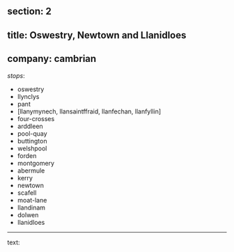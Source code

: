 section: 2
----
title: Oswestry, Newtown and Llanidloes
----
company: cambrian
----
_stops_:
- oswestry
- llynclys
- pant
- [llanymynech, llansaintffraid, llanfechan, llanfyllin]
- four-crosses
- arddleen
- pool-quay
- buttington
- welshpool
- forden
- montgomery
- abermule
- kerry
- newtown
- scafell
- moat-lane
- llandinam
- dolwen
- llanidloes
----
text:
